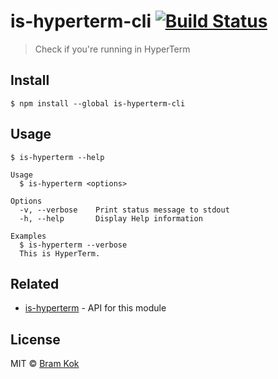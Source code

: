 # is-hyperterm-cli [![Build Status](https://travis-ci.org/bramkok/is-hyperterm-cli.svg?branch=master)](https://travis-ci.org/bramkok/is-hyperterm-cli)

> Check if you're running in HyperTerm

## Install

```console
$ npm install --global is-hyperterm-cli
```

## Usage

```console
$ is-hyperterm --help
```

```console
Usage
  $ is-hyperterm <options>

Options
  -v, --verbose    Print status message to stdout
  -h, --help       Display Help information

Examples
  $ is-hyperterm --verbose
  This is HyperTerm.
```

## Related

- [is-hyperterm](https://github.com/sindresorhus/is-hyperterm) - API for this module

## License

MIT © [Bram Kok](https://bramkok.com)
